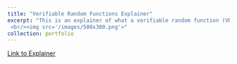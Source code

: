 ```yaml
---
title: "Verifiable Random Functions Explainer"
excerpt: "This is an explainer of what a verifiable random function (VRF). It will also discuss unique signatures, as that is a related concept.
 <br/><img src='/images/500x300.png'>"
collection: portfolio
---
```



[Link to Explainer](https://docs.google.com/document/d/1vFOQDbcMPk9pUrsYV80sWR_i2W3fkSKwgvE9SBzaiA8/edit?usp=sharing)
